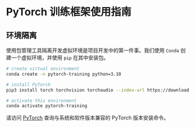 # PyTorch 训练框架使用指南

## 环境隔离

使用包管理工具隔离开发虚拟环境是项目开发中的第一件事。我们使用 `Conda` 创建一个虚拟环境，并使用 `pip` 在其中安装包。

```bash
# create virtual environment
conda create -n pytorch-training python=3.10

# install PyTorch
pip3 install torch torchvision torchaudio --index-url https://download.pytorch.org/whl/cu118

# activate this environment
conda activate pytorch-training
```

请访问 [PyTorch](https://pytorch.org/) 查询与系统和软件版本兼容的 PyTorch 版本安装命令。
